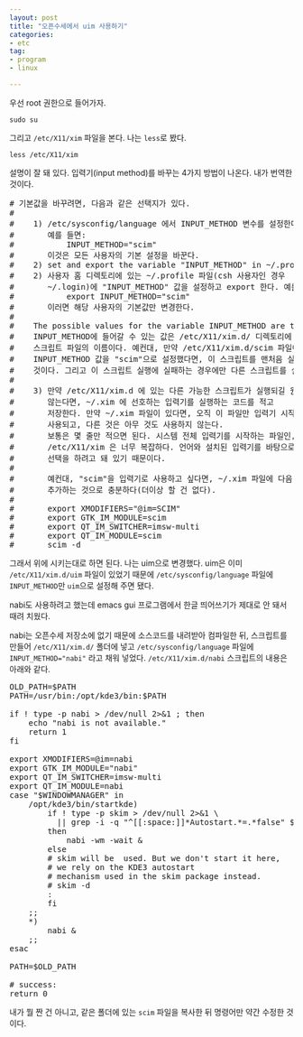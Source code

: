 ```yaml
---
layout: post
title: "오픈수세에서 uim 사용하기"
categories:
- etc
tag:
- program
- linux

---
```


우선 root 권한으로 들어가자.

    sudo su

그리고 `/etc/X11/xim` 파일을 본다. 나는 `less`로 봤다.

    less /etc/X11/xim

설명이 잘 돼 있다. 입력기(input method)를 바꾸는 4가지 방법이 나온다. 내가
번역한 것이다. 

<pre>
# 기본값을 바꾸려면, 다음과 같은 선택지가 있다.
#
#    1) /etc/sysconfig/language 에서 INPUT_METHOD 변수를 설정한다.
#       예를 들면:
#           INPUT_METHOD="scim"
#       이것은 모든 사용자의 기본 설정을 바꾼다.
#    2) set and export the variable "INPUT_METHOD" in ~/.profile in the
#    2) 사용자 홈 디렉토리에 있는 ~/.profile 파일(csh 사용자인 경우
#       ~/.login)에 "INPUT_METHOD" 값을 설정하고 export 한다. 예를 들면:
#           export INPUT_METHOD="scim"
#       이러면 해당 사용자의 기본값만 변경한다.
#    
#    The possible values for the variable INPUT_METHOD are the names
#    INPUT_METHOD에 들어갈 수 있는 값은 /etc/X11/xim.d/ 디렉토리에 존재하는
#    스크립트 파일의 이름이다. 예컨대, 만약 /etc/X11/xim.d/scim 파일이 있고,
#    INPUT_METHOD 값을 "scim"으로 설정했다면, 이 스크립트를 맨처음 실행하게 될
#    것이다. 그리고 이 스크립트 실행에 실패하는 경우에만 다른 스크립트를 실행하게 된다.
#
#    3) 만약 /etc/X11/xim.d 에 있는 다른 가능한 스크립트가 실행되길 원치
#       않는다면, ~/.xim 에 선호하는 입력기를 실행하는 코드를 적고
#       저장한다. 만약 ~/.xim 파일이 있다면, 오직 이 파일만 입력기 시작에
#       사용되고, 다른 것은 아무 것도 사용하지 않는다.
#       보통은 몇 줄만 적으면 된다. 시스템 전체 입력기를 시작하는 파일인,
#       /etc/X11/xim 은 너무 복잡하다. 언어와 설치된 입력기를 바탕으로 최선의
#       선택을 하려고 돼 있기 때문이다.
# 
#       예컨대, "scim"을 입력기로 사용하고 싶다면, ~/.xim 파일에 다음 5줄을
#       추가하는 것으로 충분하다(더이상 할 건 없다).
#
#       export XMODIFIERS="@im=SCIM"
#       export GTK_IM_MODULE=scim
#       export QT_IM_SWITCHER=imsw-multi
#       export QT_IM_MODULE=scim
#       scim -d 
</pre>

그래서 위에 시키는대로 하면 된다. 나는 uim으로 변경했다. uim은 이미
`/etc/X11/xim.d/uim` 파일이 있었기 때문에 `/etc/sysconfig/language` 파일에
`INPUT_METHOD`만 `uim`으로 설정해 주면 됐다.

nabi도 사용하려고 했는데 emacs gui 프로그램에서 한글 띄어쓰기가 제대로 안 돼서
때려 치웠다.

nabi는 오픈수세 저장소에 없기 때문에 소스코드를 내려받아 컴파일한 뒤,
스크립트를 만들어 `/etc/X11/xim.d/` 폴더에 넣고 `/etc/sysconfig/language`
파일에 `INPUT_METHOD="nabi"` 라고 채워 넣었다. `/etc/X11/xim.d/nabi`
스크립트의 내용은 아래와 같다.

<pre>
OLD_PATH=$PATH
PATH=/usr/bin:/opt/kde3/bin:$PATH

if ! type -p nabi > /dev/null 2>&1 ; then
    echo "nabi is not available."
    return 1
fi

export XMODIFIERS=@im=nabi
export GTK_IM_MODULE="nabi"
export QT_IM_SWITCHER=imsw-multi
export QT_IM_MODULE=nabi
case "$WINDOWMANAGER" in
    /opt/kde3/bin/startkde)
        if ! type -p skim > /dev/null 2>&1 \
          || grep -i -q "^[[:space:]]*Autostart.*=.*false" $HOME/.kde/share/config/skimrc
        then
            nabi -wm -wait &
        else
        # skim will be  used. But we don't start it here,
    	# we rely on the KDE3 autostart
    	# mechanism used in the skim package instead.
        # skim -d
    	:
        fi
    ;;
    *)
        nabi &
    ;;
esac

PATH=$OLD_PATH

# success:
return 0
</pre>

내가 뭘 짠 건 아니고, 같은 폴더에 있는 `scim` 파일을 복사한 뒤 명령어만 약간
수정한 것이다. 
